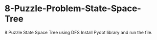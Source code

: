 # 8-Puzzle-Problem-State-Space-Tree

8 Puzzle State Space Tree using DFS
Install Pydot library and run the file.
